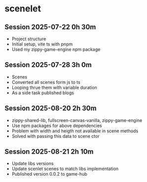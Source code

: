 # scenelet

## Session 2025-07-22 0h 30m

- Project structure
- Initial setup, vite ts with pnpm
- Used my zippy-game-engine npm package

## Session 2025-07-28 3h 0m

- Scenes
- Converted all scenes form js to ts
- Looping thrue them with variable duration
- As a side task published blogs

## Session 2025-08-20 2h 30m

- zippy-shared-lib, fullscreen-canvas-vanilla, zippy-game-engine
- Use npm packages for above dependencies
- Problem with width and heigth not available in scene methods
- Solved with passing this data to scene ctor

## Session 2025-08-21 2h 10m

- Update libs versions
- Update scenlet scenes to match libs implementation
- Published version 0.0.2 to game-hub

